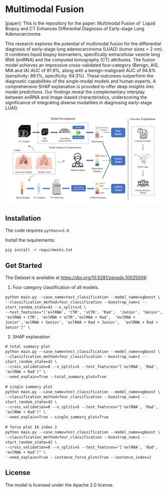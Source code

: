 # Multimodal Fusion

[paper]: This is the repository for the paper: Multimodal Fusion of Liquid Biopsy and CT Enhances Differential Diagnosis of Early-stage Lung Adenocarcinoma

This research explores the potential of multimodal fusion for the differential diagnosis of early-stage lung adenocarcinoma (LUAD) (tumor sizes < 2 cm). It combines liquid biopsy biomarkers, specifically extracellular vesicle long RNA (evlRNA) and the computed tomography (CT) attributes. The fusion model achieves an impressive cross-validated four-category (Benign, AIS, MIA and IA) AUC of 91.9%, along with a benign-malignant AUC of 94.8% (sensitivity: 89.1%, specificity: 94.3%). These outcomes outperform the diagnostic capabilities of the single-modal models and human experts. A comprehensive SHAP explanation is provided to offer deep insights into model predictions. Our findings reveal the complementary interplay between evlRNA and image-based characteristics, underscoring the significance of integrating diverse modalities in diagnosing early-stage LUAD.

![pipeline](pipeline.png?raw=true)


## Installation

The code requires `python>=3.8`

Install the requirements:
```
pip install -r requirments.txt
```

## Get Started

The Dataset is available at https://doi.org/10.5281/zenodo.10025009:

1. Four category classification of all models.
```shell script
python main.py --case_name=test_classification --model_name=xgboost \
--classification_method=four_classification --boostrap_num=1 --start_random_state=42 --n_splits=5 \
--test_features="['evlRNA', 'CTR', 'vCTR', 'Rad',  'Junior', 'Senior', 'evlRNA + CTR', 'evlRNA + vCTR','evlRNA + Rad',  'evlRNA + Junior','evlRNA + Senior', 'evlRNA + Rad + Junior',  'evlRNA + Rad + Senior']" \
```
2. SHAP explanation
```shell script
# total summary plot
python main.py --case_name=test_classification --model_name=xgboost \
--classification_method=four_classification --boostrap_num=1 --start_random_state=42 \
--cross_validation=0 --n_splits=5 --test_features="['evlRNA', 'Rad', 'evlRNA + Rad']" \
--need_explain=True --total_summary_plot=True  

# single summary plot
python main.py --case_name=test_classification --model_name=xgboost \
--classification_method=four_classification --boostrap_num=1 --start_random_state=42 \
--cross_validation=0 --n_splits=5 --test_features="['evlRNA', 'Rad', 'evlRNA + Rad']" \
--need_explain=True --single_summary_plot=True

# force plot IA index 2
python main.py --case_name=test_classification --model_name=xgboost \
--classification_method=four_classification --boostrap_num=1 --start_random_state=42 \
--cross_validation=0 --n_splits=5 --test_features="['evlRNA', 'Rad', 'evlRNA + Rad']" \
--need_explain=True --instance_force_plot=True --instance_index=2 

```
## License
The model is licensed under the Apache 2.0 license.